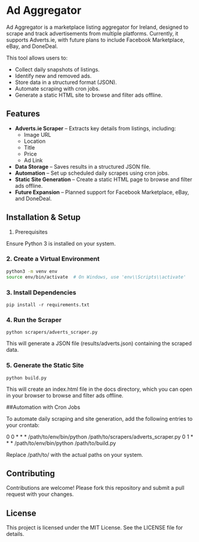 # Ad Aggregator

Ad Aggregator is a marketplace listing aggregator for Ireland, designed to scrape and track advertisements from multiple platforms. Currently, it supports Adverts.ie, with future plans to include Facebook Marketplace, eBay, and DoneDeal.

This tool allows users to:

- Collect daily snapshots of listings.
- Identify new and removed ads.
- Store data in a structured format (JSON).
- Automate scraping with cron jobs.
- Generate a static HTML site to browse and filter ads offline.

## Features

- **Adverts.ie Scraper** – Extracts key details from listings, including:
  - Image URL
  - Location
  - Title
  - Price
  - Ad Link
- **Data Storage** – Saves results in a structured JSON file.
- **Automation** – Set up scheduled daily scrapes using cron jobs.
- **Static Site Generation** – Create a static HTML page to browse and filter ads offline.
- **Future Expansion** – Planned support for Facebook Marketplace, eBay, and DoneDeal.

## Installation & Setup

 1. Prerequisites

Ensure Python 3 is installed on your system.

### 2. Create a Virtual Environment

```bash
python3 -m venv env
source env/bin/activate  # On Windows, use 'env\\Scripts\\activate'
```

### 3. Install Dependencies
```
pip install -r requirements.txt
```
### 4. Run the Scraper

```
python scrapers/adverts_scraper.py
```

This will generate a JSON file (results/adverts.json) containing the scraped data.

### 5. Generate the Static Site
```
python build.py
```
This will create an index.html file in the docs directory, which you can open in your browser to browse and filter ads offline.

##Automation with Cron Jobs

To automate daily scraping and site generation, add the following entries to your crontab:

0 0 * * * /path/to/env/bin/python /path/to/scrapers/adverts_scraper.py
0 1 * * * /path/to/env/bin/python /path/to/build.py

Replace /path/to/ with the actual paths on your system.

## Contributing

Contributions are welcome! Please fork this repository and submit a pull request with your changes.

## License

This project is licensed under the MIT License. See the LICENSE file for details.
